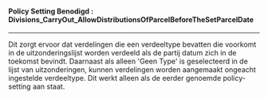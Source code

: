 #### Policy Setting Benodigd : Divisions_CarryOut_AllowDistributionsOfParcelBeforeTheSetParcelDate
---
Dit zorgt ervoor dat verdelingen die een verdeeltype bevatten die voorkomt in de uitzonderingslijst worden verdeeld als de partij datum zich in de toekomst bevindt.
Daarnaast als alleen 'Geen Type' is geselecteerd in de lijst van uitzonderingen, kunnen verdelingen worden aangemaakt ongeacht ingestelde verdeeltype.
Dit werkt alleen als de eerder genoemde policy-setting aan staat.
